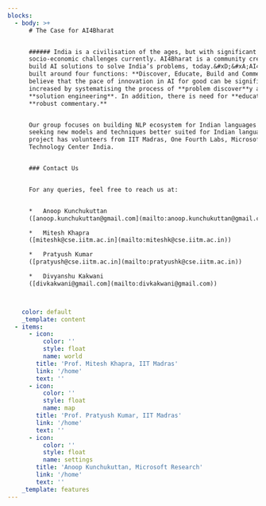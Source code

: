 ```yaml
---
blocks:
  - body: >+
      # The Case for AI4Bharat


      ###### India is a civilisation of the ages, but with significant
      socio-economic challenges currently. AI4Bharat is a community created to
      build AI solutions to solve India’s problems, today.&#xD;&#xA;AI4Bharat is
      built around four functions: **Discover, Educate, Build and Comment**. We
      believe that the pace of innovation in AI for good can be significantly
      increased by systematising the process of **problem discover**y and
      **solution engineering**. In addition, there is need for **education** and
      **robust commentary.**


      Our group focuses on building NLP ecosystem for Indian languages and
      seeking new models and techniques better suited for Indian languages. Our
      project has volunteers from IIT Madras, One Fourth Labs, Microsoft Search
      Technology Center India.


      ### Contact Us


      For any queries, feel free to reach us at:


      *   Anoop Kunchukuttan
      ([anoop.kunchukuttan@gmail.com](mailto:anoop.kunchukuttan@gmail.com))

      *   Mitesh Khapra
      ([miteshk@cse.iitm.ac.in](mailto:miteshk@cse.iitm.ac.in))

      *   Pratyush Kumar
      ([pratyush@cse.iitm.ac.in](mailto:pratyushk@cse.iitm.ac.in))

      *   Divyanshu Kakwani
      ([divkakwani@gmail.com](mailto:divkakwani@gmail.com))



    color: default
    _template: content
  - items:
      - icon:
          color: ''
          style: float
          name: world
        title: 'Prof. Mitesh Khapra, IIT Madras'
        link: '/home'
        text: ''
      - icon:
          color: ''
          style: float
          name: map
        title: 'Prof. Pratyush Kumar, IIT Madras'
        link: '/home'
        text: ''
      - icon:
          color: ''
          style: float
          name: settings
        title: 'Anoop Kunchukuttan, Microsoft Research'
        link: '/home'
        text: ''
    _template: features
---
```


